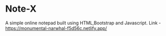 # Note-X
A simple online notepad built using HTML,Bootstrap and Javascript.
Link - https://monumental-narwhal-f5d56c.netlify.app/
